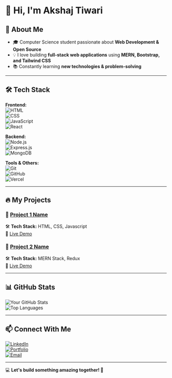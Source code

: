 # 👋 Hi, I'm Akshaj Tiwari

## 🚀 About Me  
- 🎓 Computer Science student passionate about **Web Development & Open Source**  
- 💡 I love building **full-stack web applications** using **MERN, Bootstrap, and Tailwind CSS**  
- 📚 Constantly learning **new technologies & problem-solving**  

---

## 🛠️ Tech Stack  

**Frontend:**  
![HTML](https://img.shields.io/badge/HTML5-E34F26?style=for-the-badge&logo=html5&logoColor=white)  
![CSS](https://img.shields.io/badge/CSS3-1572B6?style=for-the-badge&logo=css3&logoColor=white)  
![JavaScript](https://img.shields.io/badge/JavaScript-F7DF1E?style=for-the-badge&logo=javascript&logoColor=black)  
![React](https://img.shields.io/badge/React-20232a?style=for-the-badge&logo=react&logoColor=61DAFB)   

**Backend:**  
![Node.js](https://img.shields.io/badge/Node.js-43853D?style=for-the-badge&logo=node.js&logoColor=white)  
![Express.js](https://img.shields.io/badge/Express.js-404D59?style=for-the-badge)  
![MongoDB](https://img.shields.io/badge/MongoDB-4EA94B?style=for-the-badge&logo=mongodb&logoColor=white) 

**Tools & Others:**  
![Git](https://img.shields.io/badge/Git-F05032?style=for-the-badge&logo=git&logoColor=white)  
![GitHub](https://img.shields.io/badge/GitHub-181717?style=for-the-badge&logo=github&logoColor=white)  
![Vercel](https://img.shields.io/badge/Vercel-000000?style=for-the-badge&logo=vercel&logoColor=white)  

---

## 🔥 My Projects  

### 📌 [Project 1 Name](https://github.com/AkuCodez/CSI-Quiz)  
🛠 **Tech Stack:** HTML, CSS, Javascript  
🔹 [Live Demo](https://yourwebsite.com)  

### 📌 [Project 2 Name](https://github.com/yourusername/project2)  
🛠 **Tech Stack:** MERN Stack, Redux  
🔹 [Live Demo](https://yourwebsite.com)   

---

## 📊 GitHub Stats  

![Your GitHub Stats](https://github-readme-stats.vercel.app/api?username=AkuCodez&show_icons=true&theme=tokyonight)  
![Top Languages](https://github-readme-stats.vercel.app/api/top-langs/?username=AkuCodez&layout=compact&theme=tokyonight)  

---

## 📫 Connect With Me  

[![LinkedIn](https://img.shields.io/badge/LinkedIn-0077B5?style=for-the-badge&logo=linkedin&logoColor=white)](https://linkedin.com/in/yourusername)  
[![Portfolio](https://img.shields.io/badge/Portfolio-000000?style=for-the-badge&logo=vercel&logoColor=white)](https://yourportfolio.com)  
[![Email](https://img.shields.io/badge/Email-D14836?style=for-the-badge&logo=gmail&logoColor=white)](mailto:akshajtiwari1304@gmail.com)  

---

💻 **Let's build something amazing together! 🚀**
